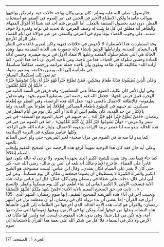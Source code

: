 ------------------------------------------------------------------------

فالرسول- صلى الله عليه وسلم- كان يربي وكان يواجه حالات حية. ولم يكن
يواجهها بقوالب جامدة! ولكن الانطباع الأخير في الحس في أمر الصوم في السفر
هو استحباب الفطر، دون تقيد بحصول المشقة بالفعل.. أما المرض فلم أجد فيه
شيئاً إلا أقوال الفقهاء، والظاهر أنه مطلق في كل ما يثبت له وصف المرض، بلا
تحديد في نوعه وقدره ولا خوف شدته، على وجوب القضاء يوماً بيوم في المرض
والسفر، من غير موالاة في أيام القضاء على الرأي الأرجح.  
وقد استطردت هذا الاستطراد لا لأخوض في خلافات فقهية ولكن لتقرير قاعدة في
النظر إلى الشعائر التعبدية، وارتباطها الوثيق بإنشاء حالة شعورية هي
الغاية المقدمة منها. وهذه الحالة هي التي تحكم سلوك المتعبد وعليها
الاعتماد الأول في تربية ضميره، وحسن أدائه للعبادة وحسن سلوكه في الحياة..
هذا من ناحية. ومن ناحية أخرى أن نأخذ هذا الدين- كما أراده الله- بتكاليفه
كلها، طاعة وتقوى وأن نأخذه جملة بعزائمه ورخصه، متكاملاً متناسقاً، في
طمأنينة إلى الله، ويقين بحكمته، وشعور بتقواه.  
ثم نعود إلى استكمال السياق:  
«وَعَلَى الَّذِينَ يُطِيقُونَهُ فِدْيَةٌ طَعامُ مِسْكِينٍ، فَمَنْ تَطَوَّعَ خَيْراً فَهُوَ خَيْرٌ لَهُ، وَأَنْ
تَصُومُوا خَيْرٌ لَكُمْ إِنْ كُنْتُمْ تَعْلَمُونَ» ..  
وفي أول الأمر كان تكليف الصوم شاقاً على المسلمين- وقد فرض في السنة
الثانية من الهجرة قبيل فرض الجهاد- فجعل الله فيه رخصة لمن يستطيع الصوم
بجهد- وهو مدلول يطيقونه- فالإطاقة الاحتمال بأقصى جهد- جعل الله هذه
الرخصة، وهي الفطر مع إطعام مسكين.. ثم حببهم في التطوع بإطعام المساكين
إطلاقاً، إما تطوعاً بغير الفدية، وإما بالإكثار عن حد الفدية، كأن يطعم
اثنين أو ثلاثة أو أكثر بكل يوم من أيام الفطر في رمضان: «فَمَنْ تَطَوَّعَ خَيْراً
فَهُوَ خَيْرٌ لَهُ» .. ثم حببهم في اختيار الصوم مع المشقة- في غير سفر ولا مرض-:
«وَأَنْ تَصُومُوا خَيْرٌ لَكُمْ إِنْ كُنْتُمْ تَعْلَمُونَ» .. لما في الصوم من خير في هذه
الحالة. يبدو منه لنا عنصر تربية الإرادة، وتقوية الاحتمال، وإيثار عبادة
الله على الراحة. وكلها عناصر مطلوبة في التربية الإسلامية.  
كما يبدو لنا منه ما في الصوم من مزايا صحية- لغير المريض- حتى ولو أحس
الصائم بالجهد.  
وعلى أية حال فقد كان هذا التوجيه تمهيداً لرفع هذه الرخصة عن الصحيح المقيم
وإيجاب الصيام إطلاقاً.  
كما جاء فيما بعد. وقد بقيت للشيخ الكبير الذي يجهده الصوم، ولا ترجى له
حالة يكون فيها قادراً على القضاء.. فأخرج الإمام مالك أنه بلغه أن أنس بن
مالك- رضي الله عنه- كبر حتى كان لا يقدر على الصيام فكان يفتدي.. وقال ابن
عباس: ليست منسوخة، هو الشيخ الكبير والمرأة الكبيرة لا يستطيعان أن يصوما
فيطعمان مكان كل يوم مسكيناً.. وعن ابن أبي ليلى قال: دخلت على عطاء في
رمضان وهو يأكل، فقال: قال ابن عباس نزلت هذه الآية فنسخت الأولى إلا
الكبير الفاني إن شاء أطعم عن كل يوم مسكيناً وأفطر. فالنسخ ثابت في حق
الصحيح المقيم بالآية الآتية: «فَمَنْ شَهِدَ مِنْكُمُ الشَّهْرَ فَلْيَصُمْهُ ... » .  
185- وتحبيب آخر في أداء هذه الفريضة للصحيح المقيم.. إنها صوم رمضان:
الشهر الذي أنزل فيه القرآن- إما بمعنى أن بدء نزوله كان في رمضان، أو أن
معظمه نزل في أشهر رمضان- والقرآن هو كتاب هذه الأمة الخالد، الذي أخرجها
من الظلمات إلى النور، فأنشأها هذه النشأة، وبدلها من خوفها أمناً، ومكن لها
في الأرض، ووهبها مقوماتها التي صارت بها أمة، ولم تكن من قبل شيئاً. وهي
بدون هذه المقومات ليست أمة وليس لها مكان في الأرض ولا ذكر في السماء. فلا
أقل من شكر الله على نعمة هذا القرآن بالاستجابة إلى صوم

------------------------------------------------------------------------

الجزء: 1 ¦ الصفحة: 171
